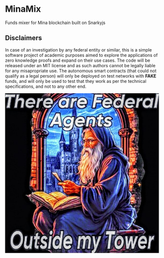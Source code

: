 # MinaMix

Funds mixer for Mina blockchain built on Snarkyjs

## Disclaimers
In case of an investigation by any federal entity or similar, this is a simple software project of academic purposes aimed to explore the applications of zero knowledge proofs and expand on their use cases. The code will be released under an MIT license and as such authors cannot be legally liable for any misapropriate use. The autonomous smart contracts (that could not qualify as a legal person) will only be deployed on test networks with **FAKE** funds, and will only be used to test that they work as per the technical specifications, and not to any other end.

![Fed Beware](./misc/fed_beware.jpg)